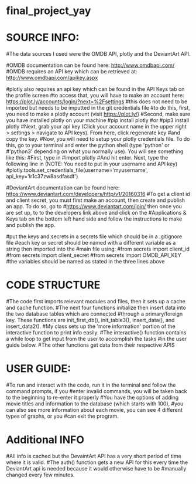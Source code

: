 # final_project_yay

# SOURCE INFO:
#The data sources I used were the OMDB API, plotly and the DeviantArt API.

#OMDB documentation can be found here: http://www.omdbapi.com/
#OMDB requires an API key which can be retrieved at: http://www.omdbapi.com/apikey.aspx

#plotly also requires an api key which can be found in the API Keys tab on the profile screen
#to access that, you will have to make an account here: https://plot.ly/accounts/login/?next=%2Fsettings
#this does not need to be imported but needs to be imputted in the git credentials file
#to do this, first, you need to make a plotly account (visit https://plot.ly/)
#Second, make sure you have installed plotly on your machine 
#pip install plotly
#or 
#pip3 install plotly
#Next, grab your api key (Click your account name in the upper right > settings > navigate to API keys). From here, click regenerate key #and copy the key.
#Now, you will need to setup your plotly credentials file.  To do this, go to your terminal and enter the python shell (type 'python' or #'python3' depending on what you normally use).  You will see something like this:
#First, type in 
#import plotly
#And hit enter.  Next, type the following line in (NOTE: You need to put in your username and API key)
#plotly.tools.set_credentials_file(username='myusername', api_key='lr1c37zw8asdfasdf') 

#DeviantArt documentation can be found here: https://www.deviantart.com/developers/http/v1/20160316
#To get a client id and client secret, you must first make an account, then create and publish an app. To do so, go to 
#https://www.deviantart.com/join/ then once you are set up, to to the developers link above and click on the 
#Applications & Keys tab on the bottom left hand side and follow the instructions to make and publish the app.

#put the keys and secrets in a secrets file which should be in a .gitignore file
#each key or secret should be named with a different variable as a string then imported into the 
#main file using:
#from secrets import client_id
#from secrets import client_secret
#from secrets import OMDB_API_KEY
#the variables should be named as stated in the three lines above

# CODE STRUCTURE 
#The code first imports relevant modules and files, then it sets up a cache and cache function.
#The next four functions initialize then insert data into the two database tables which are connected
#through a primary/foreign key. These functions are init_first_db(), init_table3(), insert_data(), and insert_data2().
#My class sets up the 'more information' portion of the interactive function to print info easily.
#The interactive() function contains a while loop to get input from the user to accomplish the tasks
#in the user guide below.
#The other functions get data from their respective APIS

# USER GUIDE:
#To run and interact with the code, run it in the terminal and follow the command prompts, if you
#enter invalid commands, you will be taken back to the beginning to re-enter it properly
#You have the options of adding movie titles and information to the database (which starts with 100),
#you can also see more information about each movie, you can see 4 different types of graphs, or you 
#can exit the program.

# Additional INFO
#All info is cached but the DevaintArt API has a very short period of time where it is valid.
#The auth() function gets a new API for this every time the DeviantArt api is needed because it would otherwise have to be
#manually changed every few minutes.
